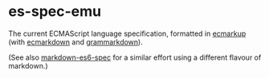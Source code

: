 # es-spec-emu
The current ECMAScript language specification,
formatted in [ecmarkup](https://github.com/bterlson/ecmarkup/)
(with [ecmarkdown](https://github.com/domenic/ecmarkdown)
and [grammarkdown](https://github.com/rbuckton/grammarkdown)).

(See also [markdown-es6-spec](https://github.com/DanielRosenwasser/markdown-es6-spec)
for a similar effort using a different flavour of markdown.)
